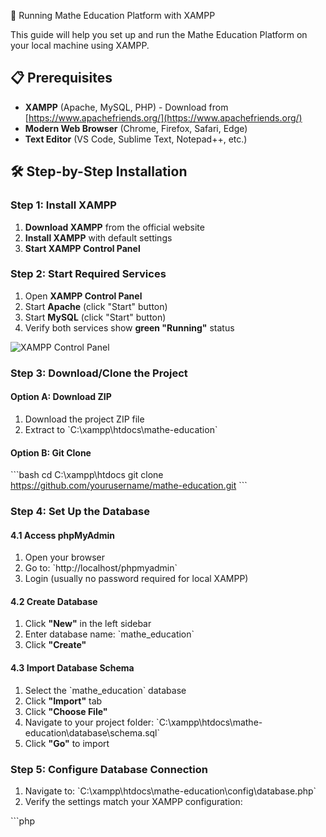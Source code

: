  🚀 Running Mathe Education Platform with XAMPP

This guide will help you set up and run the Mathe Education Platform on your local machine using XAMPP.

## 📋 Prerequisites

- **XAMPP** (Apache, MySQL, PHP) - Download from [https://www.apachefriends.org/](https://www.apachefriends.org/)
- **Modern Web Browser** (Chrome, Firefox, Safari, Edge)
- **Text Editor** (VS Code, Sublime Text, Notepad++, etc.)

## 🛠️ Step-by-Step Installation

### Step 1: Install XAMPP

1. **Download XAMPP** from the official website
2. **Install XAMPP** with default settings
3. **Start XAMPP Control Panel**

### Step 2: Start Required Services

1. Open **XAMPP Control Panel**
2. Start **Apache** (click "Start" button)
3. Start **MySQL** (click "Start" button)
4. Verify both services show **green "Running"** status

![XAMPP Control Panel](https://via.placeholder.com/600x300?text=XAMPP+Control+Panel)

### Step 3: Download/Clone the Project

#### Option A: Download ZIP
1. Download the project ZIP file
2. Extract to \`C:\\xampp\\htdocs\\mathe-education\`

#### Option B: Git Clone
\`\`\`bash
cd C:\\xampp\\htdocs
git clone https://github.com/yourusername/mathe-education.git
\`\`\`

### Step 4: Set Up the Database

#### 4.1 Access phpMyAdmin
1. Open your browser
2. Go to: \`http://localhost/phpmyadmin\`
3. Login (usually no password required for local XAMPP)

#### 4.2 Create Database
1. Click **"New"** in the left sidebar
2. Enter database name: \`mathe_education\`
3. Click **"Create"**

#### 4.3 Import Database Schema
1. Select the \`mathe_education\` database
2. Click **"Import"** tab
3. Click **"Choose File"**
4. Navigate to your project folder: \`C:\\xampp\\htdocs\\mathe-education\\database\\schema.sql\`
5. Click **"Go"** to import

### Step 5: Configure Database Connection

1. Navigate to: \`C:\\xampp\\htdocs\\mathe-education\\config\\database.php\`
2. Verify the settings match your XAMPP configuration:

\`\`\`php
<?php
$host = 'localhost';
$dbname = 'mathe_education';
$username = 'root';          // Default XAMPP MySQL username
$password = '';              // Default XAMPP MySQL password (empty)
\`\`\`

### Step 6: Set Up File Permissions (Windows)

1. Right-click on the \`pdfs\` folder
2. Select **"Properties"**
3. Go to **"Security"** tab
4. Ensure **"Full Control"** is enabled for your user

### Step 7: Access the Application

1. Open your web browser
2. Go to: \`http://localhost/mathe-education\`
3. You should see the Mathe Education homepage!

## 🎯 Testing the Installation

### Test Database Connection
1. Go to: \`http://localhost/mathe-education/test-connection.php\`
2. You should see: **"Database connection successful!"**

### Test User Registration
1. Click **"Login"** on the homepage
2. Click **"Register"** 
3. Create a test account
4. Verify you can login successfully

### Test File Access
1. Go to **"Learning Materials"** page
2. Try to view a PDF file
3. Verify PDFs open correctly

## 🔧 Common Issues & Solutions

### Issue 1: Apache Won't Start
**Problem**: Port 80 is already in use
**Solution**: 
1. Click **"Config"** next to Apache in XAMPP
2. Select **"Apache (httpd.conf)"**
3. Change \`Listen 80\` to \`Listen 8080\`
4. Access site at: \`http://localhost:8080/mathe-education\`

### Issue 2: MySQL Won't Start
**Problem**: Port 3306 is already in use
**Solution**:
1. Click **"Config"** next to MySQL in XAMPP
2. Select **"my.ini"**
3. Change \`port=3306\` to \`port=3307\`
4. Update \`database.php\` to use port 3307

### Issue 3: Database Connection Failed
**Problem**: Wrong database credentials
**Solution**:
1. Check phpMyAdmin access: \`http://localhost/phpmyadmin\`
2. Verify database name: \`mathe_education\`
3. Check username/password in \`config/database.php\`

### Issue 4: PDFs Not Loading
**Problem**: File path issues
**Solution**:
1. Verify PDF files are in: \`C:\\xampp\\htdocs\\mathe-education\\pdfs\\\`
2. Check file permissions
3. Ensure \`serve-pdf.php\` is working

### Issue 5: 404 Error on Main Page
**Problem**: Wrong URL or folder location
**Solution**:
1. Verify project is in: \`C:\\xampp\\htdocs\\mathe-education\\\`
2. Use correct URL: \`http://localhost/mathe-education\`
3. Check that \`index.html\` exists in the root folder

## 📁 Project Structure in XAMPP

\`\`\`
C:\\xampp\\htdocs\\mathe-education\\
├── api/                    # Backend API files
├── config/                 # Configuration files
│   └── database.php        # Database connection
├── database/               # Database files
│   └── schema.sql          # Database structure
├── images/                 # Images and logos
├── js/                     # JavaScript files
├── pdfs/                   # PDF storage
│   ├── learning-materials/ # Learning material PDFs
│   └── worksheets/         # Worksheet PDFs
├── *.html                  # Frontend pages
├── *.css                   # Stylesheets
├── *.js                    # JavaScript files
└── *.php                   # PHP files
\`\`\`

## 🌐 Accessing Different Pages

- **Homepage**: \`http://localhost/mathe-education/\`
- **Login**: \`http://localhost/mathe-education/login.html\`
- **Dashboard**: \`http://localhost/mathe-education/dashboard.html\`
- **Learning Materials**: \`http://localhost/mathe-education/learning-materials.html\`
- **Worksheets**: \`http://localhost/mathe-education/worksheets.html\`
- **Quiz**: \`http://localhost/mathe-education/quiz.html\`
- **phpMyAdmin**: \`http://localhost/phpmyadmin\`
